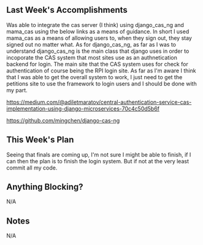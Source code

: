 ## Last Week's Accomplishments

Was able to integrate the cas server (I think) using django_cas_ng and mama_cas using the below links as a means of
guidance. In short I used mama_cas as a means of allowing users to, when they sign out, they stay signed out no matter what. As for django_cas_ng, as far as I was to understand django_cas_ng is the main class that django uses in order to incoporate the CAS system that most sites use as an authnetication backend for login. The main site that the CAS system uses for check for authentication of course being the RPI login site. As far as I'm aware I think that I was able to get the overall system to work, I just need to get the petitions site to use the framework to login users and I should be done with my part.

https://medium.com/@adiletmaratov/central-authentication-service-cas-implementation-using-django-microservices-70c4c50d5b6f

https://github.com/mingchen/django-cas-ng

## This Week's Plan

Seeing that finals are coming up, I'm not sure I might be able to finish, if I can then the plan is to finish the
login system. But if not at the very least commit all my code.

## Anything Blocking?

N/A

## Notes

N/A
